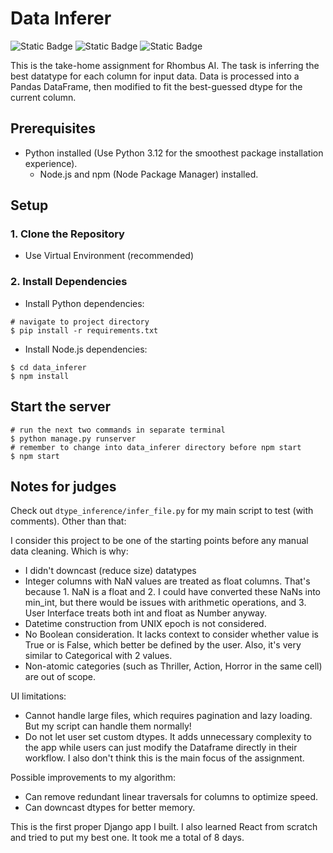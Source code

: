 # Data Inferer
![Static Badge](https://img.shields.io/badge/Python-blue)
![Static Badge](https://img.shields.io/badge/Django-brightgreen)
![Static Badge](https://img.shields.io/badge/React-red)

This is the take-home assignment for Rhombus AI. The task is inferring the best datatype for each column for input data. Data is processed into a Pandas DataFrame, then modified to fit the best-guessed dtype for the current column.

## Prerequisites
- Python installed (Use Python 3.12 for the smoothest package installation experience).
  - Node.js and npm (Node Package Manager) installed.

## Setup

### 1. Clone the Repository
- Use Virtual Environment (recommended)

### 2. Install Dependencies
- Install Python dependencies:
```
# navigate to project directory
$ pip install -r requirements.txt
```
- Install Node.js dependencies:
```
$ cd data_inferer
$ npm install
```

## Start the server
```
# run the next two commands in separate terminal
$ python manage.py runserver
# remember to change into data_inferer directory before npm start
$ npm start
```

## Notes for judges

Check out `dtype_inference/infer_file.py` for my main script to test (with comments). Other than that:

I consider this project to be one of the starting points before any manual data cleaning. Which is why:
- I didn't downcast (reduce size) datatypes
- Integer columns with NaN values are treated as float columns. That's because 1. NaN is a float and 2. I could have converted these NaNs into min_int, but there would be issues with arithmetic operations, and 3. User Interface treats both int and float as Number anyway.
- Datetime construction from UNIX epoch is not considered.
- No Boolean consideration. It lacks context to consider whether value is True or is False, which better be defined by the user. Also, it's very similar to Categorical with 2 values.
- Non-atomic categories (such as Thriller, Action, Horror in the same cell) are out of scope.

UI limitations:
- Cannot handle large files, which requires pagination and lazy loading. But my script can handle them normally!
- Do not let user set custom dtypes. It adds unnecessary complexity to the app while users can just modify the Dataframe directly in their workflow. I also don't think this is the main focus of the assignment.

Possible improvements to my algorithm:
- Can remove redundant linear traversals for columns to optimize speed.
- Can downcast dtypes for better memory.

This is the first proper Django app I built. I also learned React from scratch and tried to put my best one. It took me a total of 8 days.

